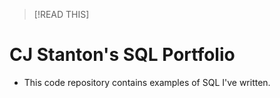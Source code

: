   > [!READ THIS]

  # CJ Stanton's SQL Portfolio

  * This code repository contains examples of SQL I've written.
